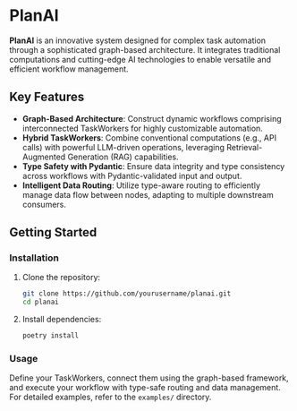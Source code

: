 # PlanAI

**PlanAI** is an innovative system designed for complex task automation through a sophisticated graph-based architecture. It integrates traditional computations and cutting-edge AI technologies to enable versatile and efficient workflow management.

## Key Features

- **Graph-Based Architecture**: Construct dynamic workflows comprising interconnected TaskWorkers for highly customizable automation.
- **Hybrid TaskWorkers**: Combine conventional computations (e.g., API calls) with powerful LLM-driven operations, leveraging Retrieval-Augmented Generation (RAG) capabilities.
- **Type Safety with Pydantic**: Ensure data integrity and type consistency across workflows with Pydantic-validated input and output.
- **Intelligent Data Routing**: Utilize type-aware routing to efficiently manage data flow between nodes, adapting to multiple downstream consumers.

## Getting Started

### Installation

1. Clone the repository:

   ```bash
   git clone https://github.com/yourusername/planai.git
   cd planai
   ```

2. Install dependencies:

   ```bash
   poetry install
   ```

### Usage

Define your TaskWorkers, connect them using the graph-based framework, and execute your workflow with type-safe routing and data management. For detailed examples, refer to the `examples/` directory.
